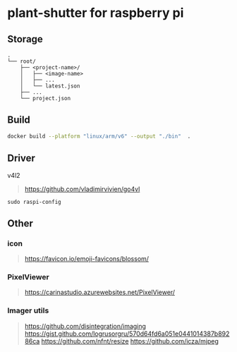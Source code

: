 # plant-shutter for raspberry pi


## Storage

```
.
└── root/
    ├── <project-name>/
    │   ├── <image-name>
    │   ├── ...
    │   └── latest.json
    ├── ...
    └── project.json
```


## Build

```sh
docker build --platform "linux/arm/v6" --output "./bin"  .
```

## Driver

v4l2

> https://github.com/vladimirvivien/go4vl

```shell
sudo raspi-config
```

## Other

### icon

> https://favicon.io/emoji-favicons/blossom/

### PixelViewer

> https://carinastudio.azurewebsites.net/PixelViewer/


### Imager utils

> https://github.com/disintegration/imaging
> https://gist.github.com/logrusorgru/570d64fd6a051e0441014387b89286ca
> https://github.com/nfnt/resize
> https://github.com/icza/mjpeg